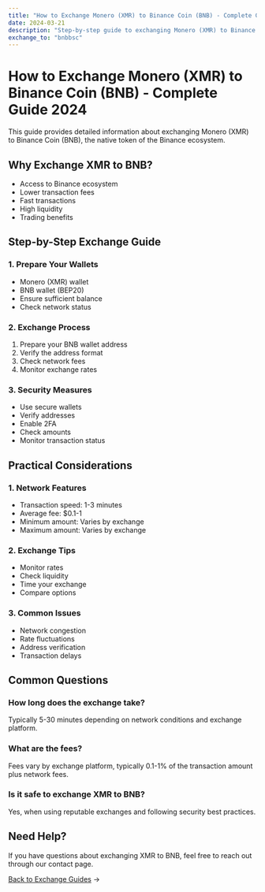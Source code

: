 ```yaml
---
title: "How to Exchange Monero (XMR) to Binance Coin (BNB) - Complete Guide 2024"
date: 2024-03-21
description: "Step-by-step guide to exchanging Monero (XMR) to Binance Coin (BNB). Learn about exchange methods, security measures, and best practices."
exchange_to: "bnbbsc"
---
```


# How to Exchange Monero (XMR) to Binance Coin (BNB) - Complete Guide 2024

This guide provides detailed information about exchanging Monero (XMR) to Binance Coin (BNB), the native token of the Binance ecosystem.

## Why Exchange XMR to BNB?

-   Access to Binance ecosystem
-   Lower transaction fees
-   Fast transactions
-   High liquidity
-   Trading benefits

## Step-by-Step Exchange Guide

### 1. Prepare Your Wallets

-   Monero (XMR) wallet
-   BNB wallet (BEP20)
-   Ensure sufficient balance
-   Check network status

### 2. Exchange Process

1. Prepare your BNB wallet address
2. Verify the address format
3. Check network fees
4. Monitor exchange rates

### 3. Security Measures

-   Use secure wallets
-   Verify addresses
-   Enable 2FA
-   Check amounts
-   Monitor transaction status

## Practical Considerations

### 1. Network Features

-   Transaction speed: 1-3 minutes
-   Average fee: $0.1-1
-   Minimum amount: Varies by exchange
-   Maximum amount: Varies by exchange

### 2. Exchange Tips

-   Monitor rates
-   Check liquidity
-   Time your exchange
-   Compare options

### 3. Common Issues

-   Network congestion
-   Rate fluctuations
-   Address verification
-   Transaction delays

## Common Questions

### How long does the exchange take?

Typically 5-30 minutes depending on network conditions and exchange platform.

### What are the fees?

Fees vary by exchange platform, typically 0.1-1% of the transaction amount plus network fees.

### Is it safe to exchange XMR to BNB?

Yes, when using reputable exchanges and following security best practices.

## Need Help?

If you have questions about exchanging XMR to BNB, feel free to reach out through our contact page.

[Back to Exchange Guides](/exchanges/) →
